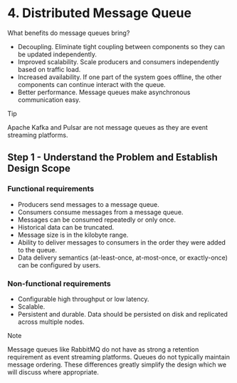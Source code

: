 # 4. Distributed Message Queue

What benefits do message queues bring?

- Decoupling. Eliminate tight coupling between components so they can be updated independently.
- Improved scalability. Scale producers and consumers independently based on traffic load.
- Increased availability. If one part of the system goes offline, the other components can continue interact with the queue.
- Better performance. Message queues make asynchronous communication easy.

> [!TIP]
> Apache Kafka and Pulsar are not message queues as they are event streaming platforms.

## Step 1 - Understand the Problem and Establish Design Scope

### Functional requirements

- Producers send messages to a message queue.
- Consumers consume messages from a message queue.
- Messages can be consumed repeatedly or only once.
- Historical data can be truncated.
- Message size is in the kilobyte range.
- Ability to deliver messages to consumers in the order they were added to the queue.
- Data delivery semantics (at-least-once, at-most-once, or exactly-once) can be configured by users.

### Non-functional requirements

- Configurable high throughput or low latency.
- Scalable.
- Persistent and durable. Data should be persisted on disk and replicated across multiple nodes.

> [!NOTE]
> Message queues like RabbitMQ do not have as strong a retention requirement as event streaming platforms. Queues do not typically maintain message ordering. These differences greatly simplify the design which we will discuss where appropriate.

